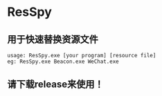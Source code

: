 # ResSpy
## 用于快速替换资源文件
	usage: ResSpy.exe [your program] [resource file]
	eg: ResSpy.exe Beacon.exe WeChat.exe
 ## 请下载release来使用！
